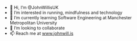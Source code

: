- 👋 Hi, I’m @JohnWillisUK
- 👀 I’m interested in running, mindfulness and technology
- 🌱 I’m currently learning Software Engineering at Manchester Metropolitan University
- 💞️ I’m looking to collaborate
- 📫 Reach me at www.johnwill.is

<!---
JohnWillisUK/JohnWillisUK is a ✨ special ✨ repository because its `README.md` (this file) appears on your GitHub profile.
You can click the Preview link to take a look at your changes.
--->

